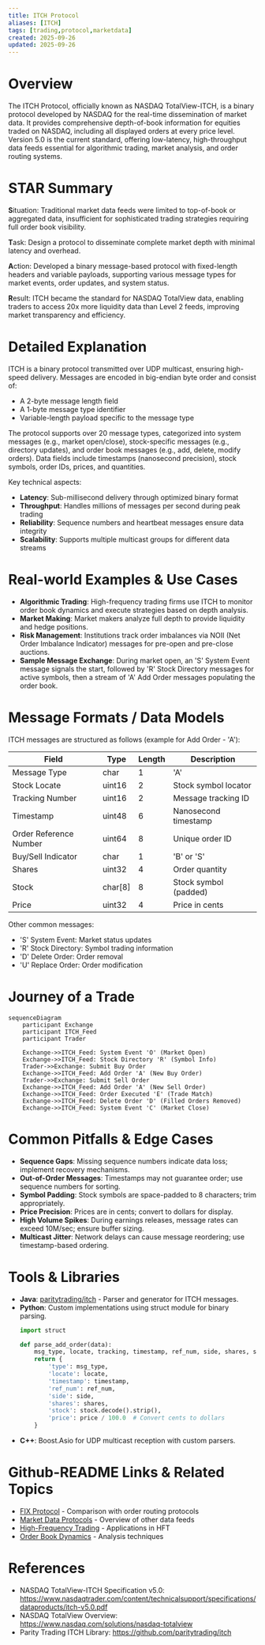 ```yaml
---
title: ITCH Protocol
aliases: [ITCH]
tags: [trading,protocol,marketdata]
created: 2025-09-26
updated: 2025-09-26
---
```


# Overview

The ITCH Protocol, officially known as NASDAQ TotalView-ITCH, is a binary protocol developed by NASDAQ for the real-time dissemination of market data. It provides comprehensive depth-of-book information for equities traded on NASDAQ, including all displayed orders at every price level. Version 5.0 is the current standard, offering low-latency, high-throughput data feeds essential for algorithmic trading, market analysis, and order routing systems.

# STAR Summary

**S**ituation: Traditional market data feeds were limited to top-of-book or aggregated data, insufficient for sophisticated trading strategies requiring full order book visibility.

**T**ask: Design a protocol to disseminate complete market depth with minimal latency and overhead.

**A**ction: Developed a binary message-based protocol with fixed-length headers and variable payloads, supporting various message types for market events, order updates, and system status.

**R**esult: ITCH became the standard for NASDAQ TotalView data, enabling traders to access 20x more liquidity data than Level 2 feeds, improving market transparency and efficiency.

# Detailed Explanation

ITCH is a binary protocol transmitted over UDP multicast, ensuring high-speed delivery. Messages are encoded in big-endian byte order and consist of:

- A 2-byte message length field
- A 1-byte message type identifier
- Variable-length payload specific to the message type

The protocol supports over 20 message types, categorized into system messages (e.g., market open/close), stock-specific messages (e.g., directory updates), and order book messages (e.g., add, delete, modify orders). Data fields include timestamps (nanosecond precision), stock symbols, order IDs, prices, and quantities.

Key technical aspects:
- **Latency**: Sub-millisecond delivery through optimized binary format
- **Throughput**: Handles millions of messages per second during peak trading
- **Reliability**: Sequence numbers and heartbeat messages ensure data integrity
- **Scalability**: Supports multiple multicast groups for different data streams

# Real-world Examples & Use Cases

- **Algorithmic Trading**: High-frequency trading firms use ITCH to monitor order book dynamics and execute strategies based on depth analysis.
- **Market Making**: Market makers analyze full depth to provide liquidity and hedge positions.
- **Risk Management**: Institutions track order imbalances via NOII (Net Order Imbalance Indicator) messages for pre-open and pre-close auctions.
- **Sample Message Exchange**: During market open, an 'S' System Event message signals the start, followed by 'R' Stock Directory messages for active symbols, then a stream of 'A' Add Order messages populating the order book.

# Message Formats / Data Models

ITCH messages are structured as follows (example for Add Order - 'A'):

| Field | Type | Length | Description |
|-------|------|--------|-------------|
| Message Type | char | 1 | 'A' |
| Stock Locate | uint16 | 2 | Stock symbol locator |
| Tracking Number | uint16 | 2 | Message tracking ID |
| Timestamp | uint48 | 6 | Nanosecond timestamp |
| Order Reference Number | uint64 | 8 | Unique order ID |
| Buy/Sell Indicator | char | 1 | 'B' or 'S' |
| Shares | uint32 | 4 | Order quantity |
| Stock | char[8] | 8 | Stock symbol (padded) |
| Price | uint32 | 4 | Price in cents |

Other common messages:
- 'S' System Event: Market status updates
- 'R' Stock Directory: Symbol trading information
- 'D' Delete Order: Order removal
- 'U' Replace Order: Order modification

# Journey of a Trade

```mermaid
sequenceDiagram
    participant Exchange
    participant ITCH_Feed
    participant Trader

    Exchange->>ITCH_Feed: System Event 'O' (Market Open)
    Exchange->>ITCH_Feed: Stock Directory 'R' (Symbol Info)
    Trader->>Exchange: Submit Buy Order
    Exchange->>ITCH_Feed: Add Order 'A' (New Buy Order)
    Trader->>Exchange: Submit Sell Order
    Exchange->>ITCH_Feed: Add Order 'A' (New Sell Order)
    Exchange->>ITCH_Feed: Order Executed 'E' (Trade Match)
    Exchange->>ITCH_Feed: Delete Order 'D' (Filled Orders Removed)
    Exchange->>ITCH_Feed: System Event 'C' (Market Close)
```

# Common Pitfalls & Edge Cases

- **Sequence Gaps**: Missing sequence numbers indicate data loss; implement recovery mechanisms.
- **Out-of-Order Messages**: Timestamps may not guarantee order; use sequence numbers for sorting.
- **Symbol Padding**: Stock symbols are space-padded to 8 characters; trim appropriately.
- **Price Precision**: Prices are in cents; convert to dollars for display.
- **High Volume Spikes**: During earnings releases, message rates can exceed 10M/sec; ensure buffer sizing.
- **Multicast Jitter**: Network delays can cause message reordering; use timestamp-based ordering.

# Tools & Libraries

- **Java**: [paritytrading/itch](https://github.com/paritytrading/itch) - Parser and generator for ITCH messages.
- **Python**: Custom implementations using struct module for binary parsing.
  ```python
  import struct

  def parse_add_order(data):
      msg_type, locate, tracking, timestamp, ref_num, side, shares, stock, price = struct.unpack('>cHH6sQc8sI', data)
      return {
          'type': msg_type,
          'locate': locate,
          'timestamp': timestamp,
          'ref_num': ref_num,
          'side': side,
          'shares': shares,
          'stock': stock.decode().strip(),
          'price': price / 100.0  # Convert cents to dollars
      }
  ```
- **C++**: Boost.Asio for UDP multicast reception with custom parsers.

# Github-README Links & Related Topics

- [FIX Protocol](../fix-protocol/README.md) - Comparison with order routing protocols
- [Market Data Protocols](../market-data-protocols/README.md) - Overview of other data feeds
- [High-Frequency Trading](../high-frequency-trading/README.md) - Applications in HFT
- [Order Book Dynamics](../order-book-dynamics/README.md) - Analysis techniques

# References

- NASDAQ TotalView-ITCH Specification v5.0: https://www.nasdaqtrader.com/content/technicalsupport/specifications/dataproducts/itch-v5.0.pdf
- NASDAQ TotalView Overview: https://www.nasdaq.com/solutions/nasdaq-totalview
- Parity Trading ITCH Library: https://github.com/paritytrading/itch
